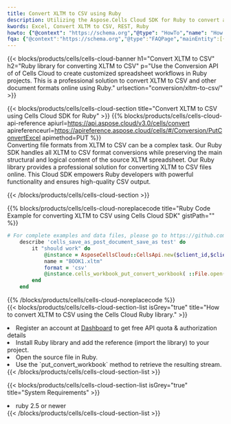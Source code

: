 ```yaml
---
title: Convert XLTM to CSV using Ruby 
description: Utilizing the Aspose.Cells Cloud SDK for Ruby to convert a XLTM format file to a CSV format file. 
kwords: Excel, Convert XLTM to CSV, REST, Ruby
howto: {"@context": "https://schema.org","@type": "HowTo","name": "How to convert XLTM to CSV using the Cells Cloud Ruby library.","description": "How to convert XLTM to CSV using the Cells Cloud Ruby library.","image": {"@type": "ImageObject"},"url": "/ruby/conversion/xltm-to-csv/","step": [{ "@type": "HowToStep","name": "How to convert XLTM to CSV using the Cells Cloud Ruby library. step 1", "image": {"@type": "ImageObject",},"url": "/ruby/conversion/xltm-to-csv/","text": "Register an account at <a href='https://dashboard.aspose.cloud/'>Dashboard</a> to get free API quota & authorization details",},{ "@type": "HowToStep","name": "How to convert XLTM to CSV using the Cells Cloud Ruby library. step 1", "image": {"@type": "ImageObject",},"url": "/ruby/conversion/xltm-to-csv/","text": "Install Ruby library and add the reference (import the library) to your project.",},{ "@type": "HowToStep","name": "How to convert XLTM to CSV using the Cells Cloud Ruby library. step 1", "image": {"@type": "ImageObject",},"url": "/ruby/conversion/xltm-to-csv/","text": "Open the source file in Ruby.",},{ "@type": "HowToStep","name": "How to convert XLTM to CSV using the Cells Cloud Ruby library. step 1", "image": {"@type": "ImageObject",},"url": "/ruby/conversion/xltm-to-csv/","text": "Use the `put_convert_workbook` method to retrieve the resulting stream.",}, ],"supply": {"@type": "HowToSupply","name": "document"},"tool": [{"@type": "HowToTool","name": "RubyMine, Visual Studio Code, Aptana Studio, NetBeans"},{"@type": "HowToTool","name": "Aspose Cells"}],"totalTime": "PT6M"}
fqa: {"@context":"https://schema.org","@type":"FAQPage","mainEntity":[{"@type":"Question","name":"Why convert file formats in C# using REST API?","acceptedAnswer":{"@type":"Answer","text":"Documents are encoded in many ways, and some files may be incompatible with the software you use. To open and read such files, just convert them to appropriate file formats.<br/><ol><li>Install .NET SDK and add the reference (import the library) to your project.</li><li>Open the source file in C# using REST API.</li><li>Call the PutConvertWorkbookRequest() method, passing an output filename with required extension.</li><li>Get the result of conversion as a separate file.</li></ol>"}},{"@type":"Question","name":"What file formats can I convert with your C# library?","acceptedAnswer":{"@type":"Answer","text":"We support a variety of file formats for conversion using .NET library, including XLSX, Excel, xls , PDF, CSV, HTML, Markdown, XML, PNG, JPG, TIFF, Json, TXT and many more."}},{"@type":"Question","name":"What is the maximum allowed file size for conversion using this .NET library?","acceptedAnswer":{"@type":"Answer","text":"There are no file size limits for format conversions using .NET library."}}]}
---
```



{{< blocks/products/cells/cells-cloud-banner h1="Convert XLTM to CSV" h2="Ruby library for converting XLTM to CSV" p="Use the Conversion API of of Cells Cloud to create customized spreadsheet workflows in Ruby projects. This is a professional solution to convert XLTM to CSV and other document formats online using Ruby." urlsection="conversion/xltm-to-csv/" >}}

{{< blocks/products/cells/cells-cloud-section  title="Convert XLTM to CSV using Cells Cloud SDK for Ruby" >}}
{{% blocks/products/cells/cells-cloud-api-reference  apiurl=https://api.aspose.cloud/v3.0/cells/convert  apireferenceurl=https://apireference.aspose.cloud/cells/#/Conversion/PutConvertExcel  apimethod=PUT %}}
<br/>
Converting file formats from XLTM to CSV can be a complex task. Our Ruby SDK handles all XLTM to CSV format conversions while preserving the main structural and logical content of the source XLTM spreadsheet. Our Ruby library provides a professional solution for converting XLTM to CSV files online. This Cloud SDK empowers Ruby developers with powerful functionality and ensures high-quality CSV output.

{{< /blocks/products/cells/cells-cloud-section >}}

{{% blocks/products/cells/cells-cloud-noreplacecode title="Ruby Code Example for converting XLTM to CSV using Cells Cloud SDK" gistPath="" %}}
 
```ruby
# For complete examples and data files, please go to https://github.com/aspose-cells-cloud/aspose-cells-cloud-ruby/
    describe 'cells_save_as_post_document_save_as test' do
        it "should work" do
            @instance = AsposeCellsCloud::CellsApi.new($client_id,$client_secret,"v3.0","https://api.aspose.cloud/")
            name = "BOOK1.xltm"
            format = 'csv'
            @instance.cells_workbook_put_convert_workbook( ::File.open(File.expand_path("data/"+name),"r")  {|io| io.read(io.size) },{:format=>format})     
        end
    end
```
 
{{% /blocks/products/cells/cells-cloud-noreplacecode  %}}
<br/>
{{< blocks/products/cells/cells-cloud-section-list isGrey="true"  title="How to convert XLTM to CSV using the Cells Cloud Ruby library." >}}
<li>Register an account at <a href="https://dashboard.aspose.cloud/">Dashboard</a> to get free API quota & authorization details</li>
<li>Install Ruby library and add the reference (import the library) to your project.</li>
<li>Open the source file in Ruby.</li>
<li>Use the `put_convert_workbook` method to retrieve the resulting stream.</li>
{{< /blocks/products/cells/cells-cloud-section-list >}}

{{< blocks/products/cells/cells-cloud-section-list isGrey="true"  title="System Requirements" >}}
<li>ruby 2.5 or newer</li>
{{< /blocks/products/cells/cells-cloud-section-list >}}
